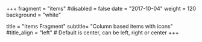 +++
fragment = "items"
#disabled = false
date = "2017-10-04"
weight = 120
background = "white"

title = "Items Fragment"
subtitle= "Column based items with icons"
#title_align = "left" # Default is center, can be left, right or center
+++
